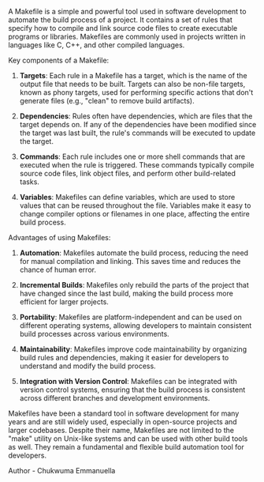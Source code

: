 A Makefile is a simple and powerful tool used in software development to automate the build process of a project. It contains a set of rules that specify how to compile and link source code files to create executable programs or libraries. Makefiles are commonly used in projects written in languages like C, C++, and other compiled languages.

Key components of a Makefile:

1. **Targets**: Each rule in a Makefile has a target, which is the name of the output file that needs to be built. Targets can also be non-file targets, known as phony targets, used for performing specific actions that don't generate files (e.g., "clean" to remove build artifacts).

2. **Dependencies**: Rules often have dependencies, which are files that the target depends on. If any of the dependencies have been modified since the target was last built, the rule's commands will be executed to update the target.

3. **Commands**: Each rule includes one or more shell commands that are executed when the rule is triggered. These commands typically compile source code files, link object files, and perform other build-related tasks.

4. **Variables**: Makefiles can define variables, which are used to store values that can be reused throughout the file. Variables make it easy to change compiler options or filenames in one place, affecting the entire build process.

Advantages of using Makefiles:

1. **Automation**: Makefiles automate the build process, reducing the need for manual compilation and linking. This saves time and reduces the chance of human error.

2. **Incremental Builds**: Makefiles only rebuild the parts of the project that have changed since the last build, making the build process more efficient for larger projects.

3. **Portability**: Makefiles are platform-independent and can be used on different operating systems, allowing developers to maintain consistent build processes across various environments.

4. **Maintainability**: Makefiles improve code maintainability by organizing build rules and dependencies, making it easier for developers to understand and modify the build process.

5. **Integration with Version Control**: Makefiles can be integrated with version control systems, ensuring that the build process is consistent across different branches and development environments.

Makefiles have been a standard tool in software development for many years and are still widely used, especially in open-source projects and larger codebases. Despite their name, Makefiles are not limited to the "make" utility on Unix-like systems and can be used with other build tools as well. They remain a fundamental and flexible build automation tool for developers.

Author - Chukwuma Emmanuella
